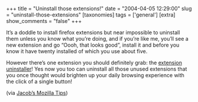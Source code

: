 +++
title = "Uninstall those extensions!"
date = "2004-04-05 12:29:00"
slug = "uninstall-those-extensions"
[taxonomies]
tags = ['general']
[extra]
show_comments = "false"
+++

It’s a doddle to install firefox extensions but near impossible to uninstall them unless you know what you’re doing, and if you’re like me, you’ll see a new extension and go “Oooh, that looks good”, install it and before you know it have twenty installed of which you use about five.

However there’s one extension you should definitely grab: the [extension uninstaller](http://kb.mozillazine.org/index.phtml?title=Firefox_:_FAQs_:_Uninstall_Extensions)! Yes now you too can uninstall all those unused extensions that you once thought would brighten up your daily browsing experience with the click of a single button!

(via [Jacob’s Mozilla Tips](http://www.livejournal.com/users/jacob667/))
